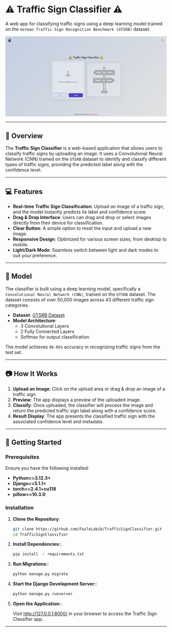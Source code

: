 # ⚠️ **Traffic Sign Classifier** ⚠️

A web app for classifying traffic signs using a deep learning model trained on the ``German Traffic Sign Recognition Benchmark (GTSRB)`` dataset.

![Traffic Sign Classifier Preview](images/preview.png)

---

## 🚦 **Overview**

The **Traffic Sign Classifier** is a web-based application that allows users to classify traffic signs by uploading an image. It uses a Convolutional Neural Network (CNN) trained on the `GTSRB` dataset to identify and classify different types of traffic signs, providing the predicted label along with the confidence level.

---

## 💻 **Features**

- **Real-time Traffic Sign Classification**: Upload an image of a traffic sign, and the model instantly predicts its label and confidence score.
- **Drag & Drop Interface**: Users can drag and drop or select images directly from their device for classification.
- **Clear Button**: A simple option to reset the input and upload a new image.
- **Responsive Design**: Optimized for various screen sizes, from desktop to mobile.
- **Light/Dark Mode**: Seamless switch between light and dark modes to suit your preference.

---

## 🧠 **Model**

The classifier is built using a deep learning model, specifically a `Convolutional Neural Network (CNN)`, trained on the `GTSRB` dataset. The dataset consists of over 50,000 images across 43 different traffic sign categories.

- **Dataset**: [GTSRB Dataset](http://benchmark.ini.rub.de/?section=gtsrb&subsection=dataset)
- **Model Architecture**:
  - 3 Convolutional Layers
  - 2 Fully Connected Layers
  - Softmax for output classification
  
The model achieves `99.05%` accuracy in recognizing traffic signs from the test set.

---

## 📷 **How It Works**

1. **Upload an Image**: Click on the upload area or drag & drop an image of a traffic sign.
2. **Preview**: The app displays a preview of the uploaded image.
3. **Classify**: Once uploaded, the classifier will process the image and return the predicted traffic sign label along with a confidence score.
4. **Result Display**: The app presents the classified traffic sign with the associated confidence level and metadata.

---

## 🚀 **Getting Started**

### **Prerequisites**

Ensure you have the following installed:

- **Python==3.12.3+**
- **Django==5.1.1+**
- **torch==2.4.1+cu118**
- **pillow>=10.3.0**

### **Installation**

1. **Clone the Repository**:

   ```bash
   git clone https://github.com/FazleLabib/TrafficSignClassifier.git
   cd TrafficSignClassifier
   ```

2. **Install Dependencies:**:

   ```bash
   pip install -r requirements.txt
   ```

3. **Run Migrations:**:

   ```bash
   python manage.py migrate
   ```

4. **Start the Django Development Server:**:

   ```bash
   python manage.py runserver
   ```

5. **Open the Application:**:

   Visit http://127.0.0.1:8000/ in your browser to access the Traffic Sign Classifier app.

---
